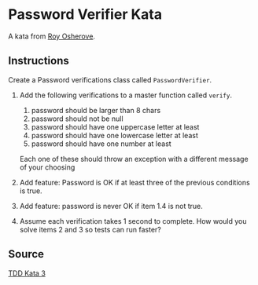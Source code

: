 # Password Verifier Kata

A kata from [Roy Osherove](http://osherove.com).

## Instructions

Create a Password verifications class called `PasswordVerifier`.

1. Add the following verifications to a master function called `verify`.

    1. password should be larger than 8 chars
    1. password should not be null
    1. password should have one uppercase letter at least
    1. password should have one lowercase letter at least
    1. password should have one number at least

    Each one of these should throw an exception with a different message of your choosing

1. Add feature: Password is OK if at least three of the previous conditions is true.
1. Add feature: password is never OK if item 1.4 is not true.
1. Assume each verification takes 1 second to complete. How would you solve items 2 and 3 so tests can run faster?

## Source

[TDD Kata 3](http://osherove.com/tdd-kata-3-refactoring/)
